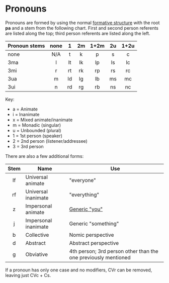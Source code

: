 # Pronouns

Pronouns are formed by using the normal [formative structure](morphophonology.md#formative) with the root **pa** and a stem from the following chart. First and second person referents are listed along the top; third person referents are listed along the left.

| Pronoun stems | none | 1  | 2m | 1+2m | 2u | 1+2u |
|---------------|:----:|:--:|:--:|:----:|:--:|:----:|
| none          | N/A  | t  | k  |  p   | s  |  c   |
| 3ma           |  l   | lt | lk |  lp  | ls |  lc  |
| 3mi           |  r   | rt | rk |  rp  | rs |  rc  |
| 3ua           |  m   | ld | lg |  lb  | ms |  mc  |
| 3ui           |  n   | rd | rg |  rb  | ns |  nc  |

Key:

* a = Animate
* i = Inanimate
* x = Mixed animate/inanimate
* m = Monadic (singular)
* u = Unbounded (plural)
* 1 = 1st person (speaker)
* 2 = 2nd person (listener/addressee)
* 3 = 3rd person

There are also a few additional forms:

| Stem | Name                 | Use                                                            |
|:----:|----------------------|----------------------------------------------------------------|
|  lf  | Universal animate    | "everyone"                                                     |
|  rf  | Universal inanimate  | "everything"                                                   |
|  z   | Impersonal animate   | [Generic "you"](https://en.wikipedia.org/wiki/Generic_you)     |
|  j   | Impersonal inanimate | Generic "something"                                            |
|  b   | Collective           | Nomic perspective                                              |
|  d   | Abstract             | Abstract perspective                                           |
|  g   | Obviative            | 4th person; 3rd person other than the one previously mentioned |

If a pronoun has only one case and no modifiers, CVr can be removed, leaving just CVc + Cs.
